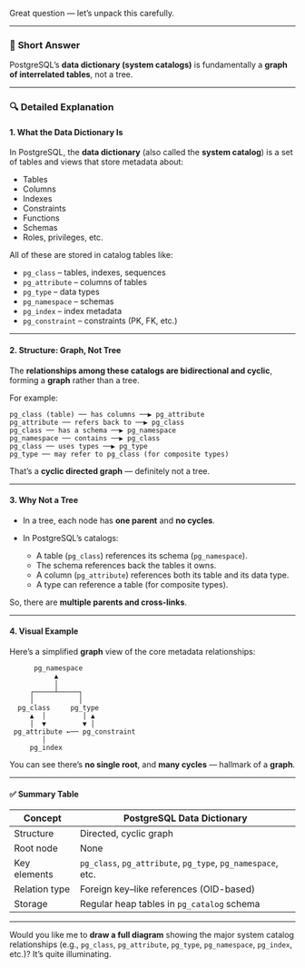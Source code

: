 Great question — let’s unpack this carefully.

---

### 🧠 **Short Answer**

PostgreSQL’s **data dictionary (system catalogs)** is fundamentally a **graph of interrelated tables**, not a tree.

---

### 🔍 **Detailed Explanation**

#### 1. **What the Data Dictionary Is**

In PostgreSQL, the **data dictionary** (also called the **system catalog**) is a set of tables and views that store metadata about:

* Tables
* Columns
* Indexes
* Constraints
* Functions
* Schemas
* Roles, privileges, etc.

All of these are stored in catalog tables like:

* `pg_class` – tables, indexes, sequences
* `pg_attribute` – columns of tables
* `pg_type` – data types
* `pg_namespace` – schemas
* `pg_index` – index metadata
* `pg_constraint` – constraints (PK, FK, etc.)

---

#### 2. **Structure: Graph, Not Tree**

The **relationships among these catalogs are bidirectional and cyclic**, forming a **graph** rather than a tree.

For example:

```
pg_class (table) ── has columns ──▶ pg_attribute
pg_attribute ── refers back to ──▶ pg_class
pg_class ── has a schema ──▶ pg_namespace
pg_namespace ── contains ──▶ pg_class
pg_class ── uses types ──▶ pg_type
pg_type ── may refer to pg_class (for composite types)
```

That’s a **cyclic directed graph** — definitely not a tree.

---

#### 3. **Why Not a Tree**

* In a tree, each node has **one parent** and **no cycles**.
* In PostgreSQL’s catalogs:

  * A table (`pg_class`) references its schema (`pg_namespace`).
  * The schema references back the tables it owns.
  * A column (`pg_attribute`) references both its table and its data type.
  * A type can reference a table (for composite types).

So, there are **multiple parents and cross-links**.

---

#### 4. **Visual Example**

Here’s a simplified **graph** view of the core metadata relationships:

```
      pg_namespace
           ▲
           │
     ┌─────┴─────┐
     │           │
  pg_class     pg_type
     ▲  │         │ ▲
     │  ▼         ▼ │
 pg_attribute ←── pg_constraint
        │
     pg_index
```

You can see there’s **no single root**, and **many cycles** — hallmark of a **graph**.

---

#### ✅ **Summary Table**

| Concept       | PostgreSQL Data Dictionary                                  |
| ------------- | ----------------------------------------------------------- |
| Structure     | Directed, cyclic graph                                      |
| Root node     | None                                                        |
| Key elements  | `pg_class`, `pg_attribute`, `pg_type`, `pg_namespace`, etc. |
| Relation type | Foreign key–like references (OID-based)                     |
| Storage       | Regular heap tables in `pg_catalog` schema                  |

---

Would you like me to **draw a full diagram** showing the major system catalog relationships (e.g., `pg_class`, `pg_attribute`, `pg_type`, `pg_namespace`, `pg_index`, etc.)? It’s quite illuminating.


